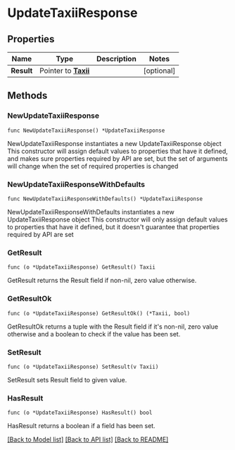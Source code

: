 # UpdateTaxiiResponse

## Properties

Name | Type | Description | Notes
------------ | ------------- | ------------- | -------------
**Result** | Pointer to [**Taxii**](Taxii.md) |  | [optional] 

## Methods

### NewUpdateTaxiiResponse

`func NewUpdateTaxiiResponse() *UpdateTaxiiResponse`

NewUpdateTaxiiResponse instantiates a new UpdateTaxiiResponse object
This constructor will assign default values to properties that have it defined,
and makes sure properties required by API are set, but the set of arguments
will change when the set of required properties is changed

### NewUpdateTaxiiResponseWithDefaults

`func NewUpdateTaxiiResponseWithDefaults() *UpdateTaxiiResponse`

NewUpdateTaxiiResponseWithDefaults instantiates a new UpdateTaxiiResponse object
This constructor will only assign default values to properties that have it defined,
but it doesn't guarantee that properties required by API are set

### GetResult

`func (o *UpdateTaxiiResponse) GetResult() Taxii`

GetResult returns the Result field if non-nil, zero value otherwise.

### GetResultOk

`func (o *UpdateTaxiiResponse) GetResultOk() (*Taxii, bool)`

GetResultOk returns a tuple with the Result field if it's non-nil, zero value otherwise
and a boolean to check if the value has been set.

### SetResult

`func (o *UpdateTaxiiResponse) SetResult(v Taxii)`

SetResult sets Result field to given value.

### HasResult

`func (o *UpdateTaxiiResponse) HasResult() bool`

HasResult returns a boolean if a field has been set.


[[Back to Model list]](../README.md#documentation-for-models) [[Back to API list]](../README.md#documentation-for-api-endpoints) [[Back to README]](../README.md)


